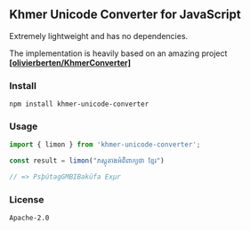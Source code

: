 ## Khmer Unicode Converter for JavaScript

Extremely lightweight and has no dependencies. 

The implementation is heavily based on an amazing project
[**[olivierberten/KhmerConverter]**](https://github.com/olivierberten/KhmerConverter)


### Install

```shell
npm install khmer-unicode-converter
```

### Usage

```javascript
import { limon } from 'khmer-unicode-converter';

const result = limon("ភស្តុតាងអំពីពាក្យថា ខ្មែរ")

// => PsþútagGMBIBaküfa Exµr
```

### License

`Apache-2.0`